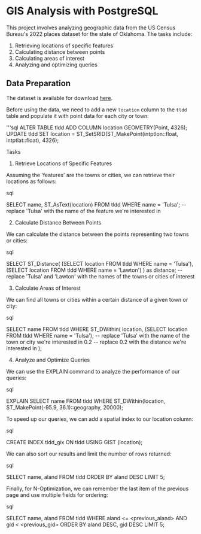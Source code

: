 # GIS Analysis with PostgreSQL

This project involves analyzing geographic data from the US Census Bureau's 2022 places dataset for the state of Oklahoma. The tasks include:

1. Retrieving locations of specific features
2. Calculating distance between points
3. Calculating areas of interest
4. Analyzing and optimizing queries

## Data Preparation

The dataset is available for download [here](https://www2.census.gov/geo/tiger/TIGER2022/PLACE/tl_2022_40_place.zip).

Before using the data, we need to add a new `location` column to the `tldd` table and populate it with point data for each city or town:

'''sql
ALTER TABLE tldd ADD COLUMN location GEOMETRY(Point, 4326);
UPDATE tldd SET location = ST_SetSRID(ST_MakePoint(intptlon::float, intptlat::float), 4326);

Tasks
1. Retrieve Locations of Specific Features

Assuming the 'features' are the towns or cities, we can retrieve their locations as follows:

sql

SELECT name, ST_AsText(location) 
FROM tldd 
WHERE name = 'Tulsa';  -- replace 'Tulsa' with the name of the feature we're interested in

2. Calculate Distance Between Points

We can calculate the distance between the points representing two towns or cities:

sql

SELECT ST_Distance(
    (SELECT location FROM tldd WHERE name = 'Tulsa'),
    (SELECT location FROM tldd WHERE name = 'Lawton')
) as distance;  -- replace 'Tulsa' and 'Lawton' with the names of the towns or cities of interest

3. Calculate Areas of Interest

We can find all towns or cities within a certain distance of a given town or city:

sql

SELECT name 
FROM tldd 
WHERE ST_DWithin(
    location,
    (SELECT location FROM tldd WHERE name = 'Tulsa'),  -- replace 'Tulsa' with the name of the town or city we're interested in
    0.2  -- replace 0.2 with the distance we're interested in
);

4. Analyze and Optimize Queries

We can use the EXPLAIN command to analyze the performance of our queries:

sql

EXPLAIN SELECT name FROM tldd WHERE ST_DWithin(location, ST_MakePoint(-95.9, 36.1)::geography, 20000);

To speed up our queries, we can add a spatial index to our location column:

sql

CREATE INDEX tldd_gix ON tldd USING GIST (location);

We can also sort our results and limit the number of rows returned:

sql

SELECT name, aland
FROM tldd
ORDER BY aland DESC
LIMIT 5;

Finally, for N-Optimization, we can remember the last item of the previous page and use multiple fields for ordering:

sql

SELECT name, aland
FROM tldd
WHERE aland <= <previous_aland> AND gid < <previous_gid>
ORDER BY aland DESC, gid DESC
LIMIT 5;
